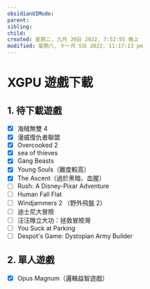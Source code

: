 ```yaml
---
obsidianUIMode: 
parent: 
sibling: 
child: 
created: 星期二, 九月 20日 2022, 7:52:55 晚上
modified: 星期六, 十一月 5日 2022, 11:17:13 pm
---
```

# XGPU 遊戲下載
## 1. 待下載遊戲
- [x] 海賊無雙 4
- [x] 漫威復仇者聯盟
- [x] Overcooked 2
- [x] sea of thieves
- [x] Gang Beasts
- [x] Young Souls（難度較高）
- [x] The Ascent（過於黑暗、血腥）
- [ ] Rush: A Disney-Pixar Adventure
- [ ] Human Fall Flat 
- [ ] Windjammers 2 （野外飛盤 2）
- [ ] 迪士尼大冒險
- [ ] 汪汪隊立大功：拯救冒險灣
- [ ] You Suck at Parking
- [ ] Despot's Game: Dystopian Army Builder

## 2. 單人遊戲
- [x] Opus Magnum（邏輯益智遊戲）